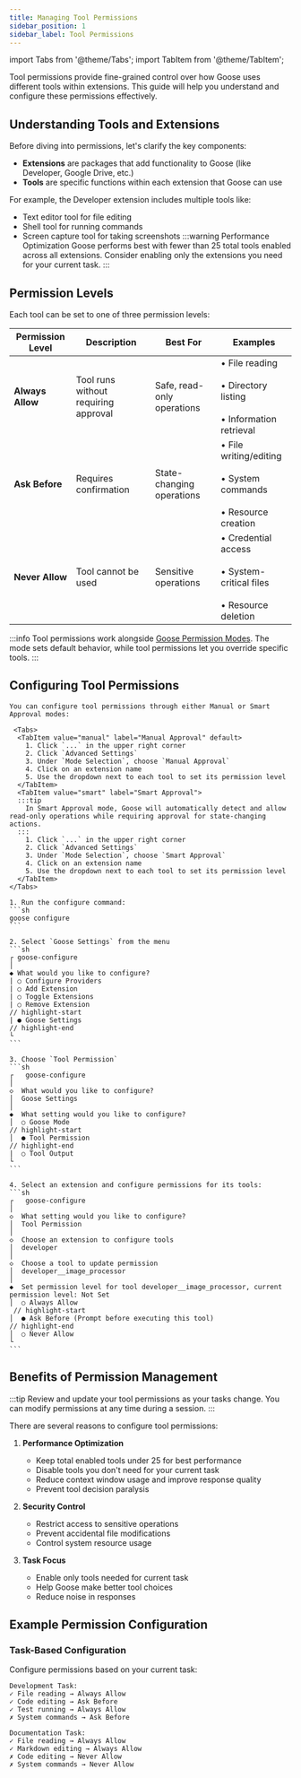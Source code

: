 ```yaml
---
title: Managing Tool Permissions
sidebar_position: 1
sidebar_label: Tool Permissions
---
```


import Tabs from '@theme/Tabs';
import TabItem from '@theme/TabItem';

Tool permissions provide fine-grained control over how Goose uses different tools within extensions. This guide will help you understand and configure these permissions effectively.

## Understanding Tools and Extensions

Before diving into permissions, let's clarify the key components:

- **Extensions** are packages that add functionality to Goose (like Developer, Google Drive, etc.)
- **Tools** are specific functions within each extension that Goose can use

For example, the Developer extension includes multiple tools like:

- Text editor tool for file editing
- Shell tool for running commands
- Screen capture tool for taking screenshots
:::warning Performance Optimization
Goose performs best with fewer than 25 total tools enabled across all extensions. Consider enabling only the extensions you need for your current task.
:::

## Permission Levels

Each tool can be set to one of three permission levels:

| Permission Level | Description | Best For | Examples |
|-----------------|-------------|-----------|----------|
| **Always Allow** | Tool runs without requiring approval | Safe, read-only operations | • File reading<br></br>• Directory listing<br></br>• Information retrieval |
| **Ask Before** | Requires confirmation | State-changing operations | • File writing/editing<br></br>• System commands<br></br>• Resource creation |
| **Never Allow** | Tool cannot be used | Sensitive operations | • Credential access<br></br>• System-critical files<br></br>• Resource deletion |

:::info
Tool permissions work alongside [Goose Permission Modes](/docs/guides/goose-permissions). The mode sets default behavior, while tool permissions let you override specific tools.
:::

## Configuring Tool Permissions

<Tabs groupId="interface">
  <TabItem value="ui" label="Goose Desktop" default>

    You can configure tool permissions through either Manual or Smart Approval modes:

     <Tabs>
      <TabItem value="manual" label="Manual Approval" default>
        1. Click `...` in the upper right corner
        2. Click `Advanced Settings`
        3. Under `Mode Selection`, choose `Manual Approval`
        4. Click on an extension name
        5. Use the dropdown next to each tool to set its permission level
      </TabItem>
      <TabItem value="smart" label="Smart Approval">
      :::tip
        In Smart Approval mode, Goose will automatically detect and allow read-only operations while requiring approval for state-changing actions.
      :::
        1. Click `...` in the upper right corner
        2. Click `Advanced Settings`
        3. Under `Mode Selection`, choose `Smart Approval`
        4. Click on an extension name
        5. Use the dropdown next to each tool to set its permission level
      </TabItem>
    </Tabs>   
  </TabItem>
  <TabItem value="cli" label="Goose CLI">

    1. Run the configure command:
    ```sh
    goose configure
    ```

    2. Select `Goose Settings` from the menu
    ```sh
    ┌ goose-configure
    │
    ◆ What would you like to configure?
    | ○ Configure Providers
    | ○ Add Extension
    | ○ Toggle Extensions
    | ○ Remove Extension
    // highlight-start
    | ● Goose Settings
    // highlight-end
    └
    ```

    3. Choose `Tool Permission`
    ```sh
    ┌   goose-configure
    │
    ◇  What would you like to configure?
    │  Goose Settings
    │
    ◆  What setting would you like to configure?
    │  ○ Goose Mode
    // highlight-start
    │  ● Tool Permission
    // highlight-end
    |  ○ Tool Output
    └
    ```

    4. Select an extension and configure permissions for its tools:
    ```sh
    ┌   goose-configure
    │
    ◇  What setting would you like to configure?
    │  Tool Permission 
    │
    ◇  Choose an extension to configure tools
    │  developer 
    │
    ◇  Choose a tool to update permission
    │  developer__image_processor 
    │
    ◆  Set permission level for tool developer__image_processor, current permission level: Not Set
    │  ○ Always Allow 
     // highlight-start
    │  ● Ask Before (Prompt before executing this tool)
    // highlight-end
    │  ○ Never Allow 
    └
    ```
  </TabItem>
</Tabs>

## Benefits of Permission Management

:::tip
Review and update your tool permissions as your tasks change. You can modify permissions at any time during a session.
:::

There are several reasons to configure tool permissions:

1. **Performance Optimization**
   - Keep total enabled tools under 25 for best performance
   - Disable tools you don't need for your current task
   - Reduce context window usage and improve response quality
   - Prevent tool decision paralysis

2. **Security Control**
   - Restrict access to sensitive operations
   - Prevent accidental file modifications
   - Control system resource usage

3. **Task Focus**
   - Enable only tools needed for current task
   - Help Goose make better tool choices
   - Reduce noise in responses

## Example Permission Configuration

### Task-Based Configuration

Configure permissions based on your current task:

```
Development Task:
✓ File reading → Always Allow
✓ Code editing → Ask Before
✓ Test running → Always Allow
✗ System commands → Ask Before

Documentation Task:
✓ File reading → Always Allow
✓ Markdown editing → Always Allow
✗ Code editing → Never Allow
✗ System commands → Never Allow
```